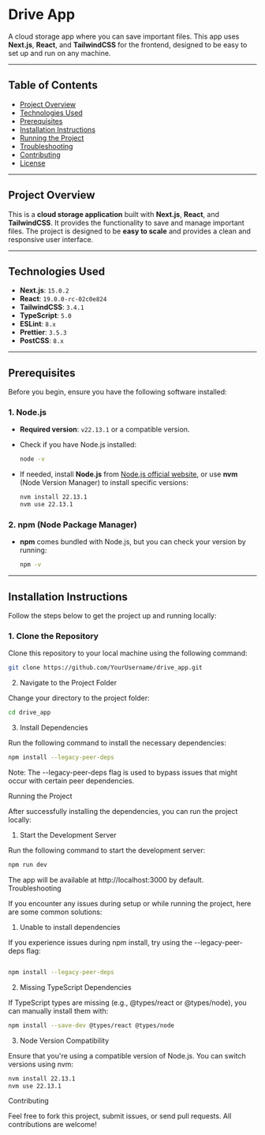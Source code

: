 # Drive App

A cloud storage app where you can save important files. This app uses **Next.js**, **React**, and **TailwindCSS** for the frontend, designed to be easy to set up and run on any machine.

---

## Table of Contents

- [Project Overview](#project-overview)
- [Technologies Used](#technologies-used)
- [Prerequisites](#prerequisites)
- [Installation Instructions](#installation-instructions)
- [Running the Project](#running-the-project)
- [Troubleshooting](#troubleshooting)
- [Contributing](#contributing)
- [License](#license)

---

## Project Overview

This is a **cloud storage application** built with **Next.js**, **React**, and **TailwindCSS**. It provides the functionality to save and manage important files. The project is designed to be **easy to scale** and provides a clean and responsive user interface.

---

## Technologies Used

- **Next.js**: `15.0.2`
- **React**: `19.0.0-rc-02c0e824`
- **TailwindCSS**: `3.4.1`
- **TypeScript**: `5.0`
- **ESLint**: `8.x`
- **Prettier**: `3.5.3`
- **PostCSS**: `8.x`

---

## Prerequisites

Before you begin, ensure you have the following software installed:

### 1. Node.js

- **Required version**: `v22.13.1` or a compatible version.
- Check if you have Node.js installed:
    ```bash
    node -v
    ```

- If needed, install **Node.js** from [Node.js official website](https://nodejs.org/), or use **nvm** (Node Version Manager) to install specific versions:
    ```bash
    nvm install 22.13.1
    nvm use 22.13.1
    ```

### 2. npm (Node Package Manager)

- **npm** comes bundled with Node.js, but you can check your version by running:
    ```bash
    npm -v
    ```

---

## Installation Instructions

Follow the steps below to get the project up and running locally:

### 1. Clone the Repository

Clone this repository to your local machine using the following command:
```bash
git clone https://github.com/YourUsername/drive_app.git
```


2. Navigate to the Project Folder

Change your directory to the project folder:
```bash
cd drive_app
```

3. Install Dependencies

Run the following command to install the necessary dependencies:
```bash
npm install --legacy-peer-deps
```

Note: The --legacy-peer-deps flag is used to bypass issues that might occur with certain peer dependencies.

Running the Project 

After successfully installing the dependencies, you can run the project locally:
1. Start the Development Server

Run the following command to start the development server:
```bash
npm run dev
```

The app will be available at http://localhost:3000 by default.
Troubleshooting

If you encounter any issues during setup or while running the project, here are some common solutions:
1. Unable to install dependencies

If you experience issues during npm install, try using the --legacy-peer-deps flag:
```bash

npm install --legacy-peer-deps
```

2. Missing TypeScript Dependencies

If TypeScript types are missing (e.g., @types/react or @types/node), you can manually install them with:
```bash
npm install --save-dev @types/react @types/node
```
3. Node Version Compatibility

Ensure that you're using a compatible version of Node.js. You can switch versions using nvm:
```bash
nvm install 22.13.1
nvm use 22.13.1
```
Contributing

Feel free to fork this project, submit issues, or send pull requests. All contributions are welcome!